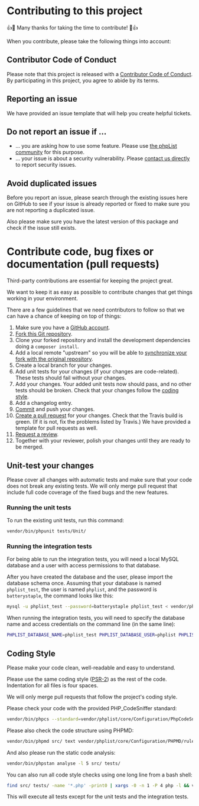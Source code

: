# Contributing to this project

:+1::tada: Many thanks for taking the time to contribute! :tada::+1:

When you contribute, please take the following things into account:


## Contributor Code of Conduct

Please note that this project is released with a
[Contributor Code of Conduct](../CODE_OF_CONDUCT.md). By participating in this
project, you agree to abide by its terms.


## Reporting an issue

We have provided an issue template that will help you create helpful tickets.


## Do not report an issue if …

* … you are asking how to use some feature. Please use
  [the phpList community](https://www.phplist.org/users/) for this purpose.
* … your issue is about a security vulnerability. Please
  [contact us directly](mailto:info@phplist.com) to report security issues.


## Avoid duplicated issues

Before you report an issue, please search through the existing issues here on
GitHub to see if your issue is already reported or fixed to make sure you are
not reporting a duplicated issue.

Also please make sure you have the latest version of this package and check if
the issue still exists.


# Contribute code, bug fixes or documentation (pull requests)

Third-party contributions are essential for keeping the project great.

We want to keep it as easy as possible to contribute changes that get things
working in your environment.

There are a few guidelines that we need contributors to follow so that we can
have a chance of keeping on top of things:

1. Make sure you have a [GitHub account](https://github.com/join).
2. [Fork this Git repository](https://guides.github.com/activities/forking/).
3. Clone your forked repository and install the development dependencies doing
   a `composer install`.
4. Add a local remote "upstream" so you will be able to
   [synchronize your fork with the original repository](https://help.github.com/articles/syncing-a-fork/).
5. Create a local branch for your changes.
6. Add unit tests for your changes (if your changes are code-related).
   These tests should fail without your changes.
7. Add your changes. Your added unit tests now should pass, and no other tests
   should be broken. Check that your changes follow the
   [coding style](#coding-style).
8. Add a changelog entry.
9. [Commit](#git-commits) and push your changes.
10. [Create a pull request](https://help.github.com/articles/about-pull-requests/)
    for your changes. Check that the Travis build is green. (If it is not, fix the
    problems listed by Travis.)
    We have provided a template for pull requests as well.
11. [Request a review](https://help.github.com/articles/about-pull-request-reviews/).
11. Together with your reviewer, polish your changes until they are ready to be
    merged.


## Unit-test your changes

Please cover all changes with automatic tests and make sure that your code does
not break any existing tests. We will only merge pull request that include full
code coverage of the fixed bugs and the new features.

### Running the unit tests

To run the existing unit tests, run this command:

```bash
vendor/bin/phpunit tests/Unit/
```

### Running the integration tests

For being able to run the integration tests, you will need a local MySQL
database and a user with access permissions to that database.

After you have created the database and the user, please import the database
schema once. Assuming that your database is named `phplist_test`, the user is
named `phplist`, and the password is `batterystaple`, the command looks like
this:

```bash
mysql -u phplist_test --password=batterystaple phplist_test < vendor/phplist/core/resources/Database/Schema.sql
```

When running the integration tests, you will need to specify the database name
and access credentials on the command line (in the same line):

```bash
PHPLIST_DATABASE_NAME=phplist_test PHPLIST_DATABASE_USER=phplist PHPLIST_DATABASE_PASSWORD=batterystaple vendor/bin/phpunit -c Configuration/PHPUnit/phpunit.xml tests/Integration/
```


## Coding Style

Please make your code clean, well-readable and easy to understand.

Please use the same coding style ([PSR-2](https://github.com/php-fig/fig-standards/blob/master/accepted/PSR-2-coding-style-guide.md))
as the rest of the code. Indentation for all files is four spaces.

We will only merge pull requests that follow the project's coding style.

Please check your code with the provided PHP_CodeSniffer standard:

```bash
vendor/bin/phpcs --standard=vendor/phplist/core/Configuration/PhpCodeSniffer/ src/ tests/
```

Please also check the code structure using PHPMD:

```bash
vendor/bin/phpmd src/ text vendor/phplist/core/Configuration/PHPMD/rules.xml
```

And also please run the static code analysis:

```bash
vendor/bin/phpstan analyse -l 5 src/ tests/
```

You can also run all code style checks using one long line from a bash shell:

```bash
find src/ tests/ -name '*.php' -print0 | xargs -0 -n 1 -P 4 php -l && vendor/bin/phpstan analyse -l 5 src/ tests/ && vendor/bin/phpmd src/ text vendor/phplist/core/Configuration/PHPMD/rules.xml && vendor/bin/phpcs --standard=vendor/phplist/core/Configuration/PhpCodeSniffer/ src/ tests/
```

This will execute all tests except for the unit tests and the integration
tests.
